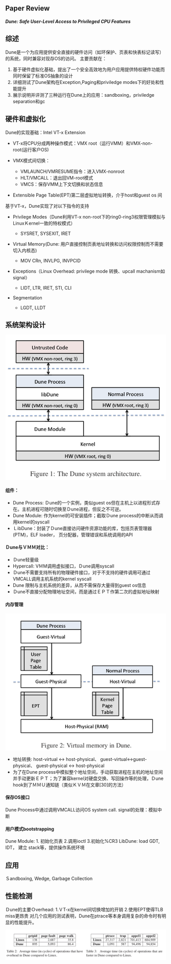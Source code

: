 ## Paper Review 
##### *Dune: Safe User-Level Access to Privileged CPU Features*

## 综述
Dune是一个为应用提供安全直接的硬件访问（如环保护、页表和快表标记读写）的系统，同时兼容对现存OS的访问。
主要贡献在：
1. 基于硬件虚拟化基础，提出了一个安全高效地为用户应用提供特权硬件功能而同时保留了标准OS抽象的设计
2. 详细测试了Dune架构在Exception,Paging和priviledge modes下的好处和性能提升
3. 展示说明并评测了三种运行在Dune上的应用：sandboxing，priviledge separation和gc

## 硬件和虚拟化
Dune的实现基础：Intel VT-x Extension
* VT-x将CPU分成两种操作模式：VMX root（运行VMM）和VMX-non-root(运行客户OS)
* VMX模式间切换：
	* VMLAUNCH/VMRESUME指令：进入VMX-nonroot
	* HLT/VMCALL：退出回VM-root模式
	* VMCS：保存VMM上下文切换和状态信息

* Extensible Page Table(EPT)第二层虚拟地址转换，介于host和guest os 间

基于VT-x，Dune实现了对以下指令的支持

*  Privilege Modes（Dune利用VT-x non-root下的ring0-ring3权限管理模拟与LinuxＫernel一致的特权模式）
	* SYSRET,	SYSEXIT,	IRET	

* Virtual	Memory(Dune: 用户直接控制页表地址转换和访问权限控制而不需要切入内核态)
	* MOV	CRn,	INVLPG,	INVPCID	

* Exceptions（Linux Overhead: privilege mode 转换、upcall machanism如signal）
	* LIDT,	LTR,	IRET,	STI,	CLI	
* Segmentation
	* LGDT,	LLDT

## 系统架构设计

![ALT](images/dune_arch.png)

#### 组件：
* Dune Process: Ｄune的一个实例，类似guest os但在主机上以进程形式存在。主机进程可随时切换至Ｄune进程，但反之不可逆。
* Dune Module: 作为kernel的可安装插件；截取Ｄune process的中断从而调用kernel的syscall
* ＬibDune：封装了Ｄune直接访问硬件资源功能的库，包括页表管理器(PTM)，ELF loader， 页分配器，管理错误和系统调用的API


#### Ｄune与ＶＭＭ对比：
* Ｄune轻量级
* Hypercall: VＭM调用虚拟接口，Ｄune调用syscall
* Ｄune不需要支持所有的物理硬件接口，对于不支持的硬件调用可通过VMCALL调用主机系统的kernel syscall
* Dune 限制与主机系统的差异，从而不需保存大量得到guest os信息
* Ｄune不直接分配物理地址空间，而是通过ＥＰＴ作第二次的虚拟地址映射


#### 内存管理
![ALT](images/dune_mm.png)

* 地址转换: host-virtual <-> host-physical、 guest-virtual<->guest-physical、 guest-physical <-> host-physical
* 为了在Dune process中模拟整个地址空间，手动获取进程在主机的地址空间并手动更新ＥＰＴ；为了兼容kernel对硬盘交换、写回操作等的处理，Ｄune hook到了ＭＭＵ通知链（类似ＫＶＭ在文章[30]的方法）

#### 保存OS接口
Dune Process中通过调用VMCALL访问OS system call.
signal的处理：模拟中断


#### 用户模式bootstrapping
Dune Module: 1. 初始化页表 2.调用ioctl 3.初始化%CR3
LibDune: load GDT, IDT， 建立 stack等，提供操作系统环境

## 应用

Ｓandboxing, Wedge, Garbage Collection

## 性能检测
Ｄune的主要Ｏverhead: 1.ＶT-x在kernel间切换增加的开销 2.使用EPT使得TLB miss更昂贵
对几个应用的测试表明，Dune在ptrace等本身调用复杂的命令时有明显的性能提升。


![ALT](images/dune_eval.png)

